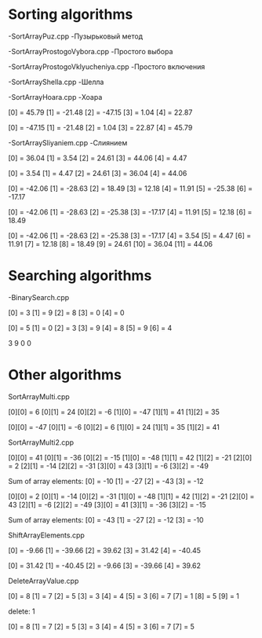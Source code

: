 # Sorting algorithms

-SortArrayPuz.cpp -Пузырьковый метод

-SortArrayProstogoVybora.cpp -Простого выбора

-SortArrayProstogoVklyucheniya.cpp -Простого включения

-SortArrayShella.cpp -Шелла

-SortArrayHoara.cpp -Хоара

  [0] = 45.79   [1] = -21.48  [2] = -47.15  [3] = 1.04    [4] = 22.87

  [0] = -47.15  [1] = -21.48  [2] = 1.04    [3] = 22.87   [4] = 45.79

-SortArraySliyaniem.cpp -Слиянием

[0] = 36.04   [1] = 3.54    [2] = 24.61   [3] = 44.06   [4] = 4.47

[0] = 3.54    [1] = 4.47    [2] = 24.61   [3] = 36.04   [4] = 44.06

[0] = -42.06  [1] = -28.63  [2] = 18.49   [3] = 12.18   [4] = 11.91   [5] = -25.38  [6] = -17.17

[0] = -42.06  [1] = -28.63  [2] = -25.38  [3] = -17.17  [4] = 11.91   [5] = 12.18   [6] = 18.49

[0] = -42.06  [1] = -28.63  [2] = -25.38  [3] = -17.17  [4] = 3.54    [5] = 4.47    [6] = 11.91   [7] = 12.18   [8] = 18.49   [9] = 24.61   [10] = 36.04   [11] = 44.06


# Searching algorithms

-BinarySearch.cpp

[0] = 3   [1] = 9   [2] = 8   [3] = 0   [4] = 0

[0] = 5   [1] = 0   [2] = 3   [3] = 9   [4] = 8   [5] = 9   [6] = 4

3 9 0 0


# Other algorithms

SortArrayMulti.cpp

  [0][0] = 6    [0][1] = 24   [0][2] = -6
  [1][0] = -47  [1][1] = 41   [1][2] = 35

  [0][0] = -47  [0][1] = -6   [0][2] = 6
  [1][0] = 24   [1][1] = 35   [1][2] = 41


SortArrayMulti2.cpp

  [0][0] = 41   [0][1] = -36  [0][2] = -15
  [1][0] = -48  [1][1] = 42   [1][2] = -21
  [2][0] = 2    [2][1] = -14  [2][2] = -31
  [3][0] = 43   [3][1] = -6   [3][2] = -49

  Sum of array elements: [0] = -10  [1] = -27  [2] = -43  [3] = -12

  [0][0] = 2    [0][1] = -14  [0][2] = -31
  [1][0] = -48  [1][1] = 42   [1][2] = -21
  [2][0] = 43   [2][1] = -6   [2][2] = -49
  [3][0] = 41   [3][1] = -36  [3][2] = -15

  Sum of array elements: [0] = -43  [1] = -27  [2] = -12  [3] = -10


ShiftArrayElements.cpp

  [0] = -9.66   [1] = -39.66  [2] = 39.62   [3] = 31.42   [4] = -40.45

  [0] = 31.42   [1] = -40.45  [2] = -9.66   [3] = -39.66  [4] = 39.62


DeleteArrayValue.cpp

  [0] = 8    [1] = 7    [2] = 5    [3] = 3    [4] = 4    [5] = 3    [6] = 7    [7] = 1    [8] = 5    [9] = 1

  delete: 1

  [0] = 8    [1] = 7    [2] = 5    [3] = 3    [4] = 4    [5] = 3    [6] = 7    [7] = 5
